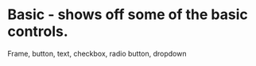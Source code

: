 # Basic - shows off some of the basic controls.

Frame, button, text, checkbox, radio button, dropdown
